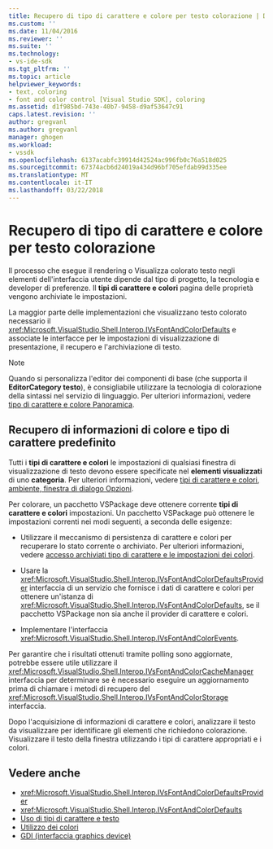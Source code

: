 ```yaml
---
title: Recupero di tipo di carattere e colore per testo colorazione | Documenti Microsoft
ms.custom: ''
ms.date: 11/04/2016
ms.reviewer: ''
ms.suite: ''
ms.technology:
- vs-ide-sdk
ms.tgt_pltfrm: ''
ms.topic: article
helpviewer_keywords:
- text, coloring
- font and color control [Visual Studio SDK], coloring
ms.assetid: d1f985bd-743e-40b7-9458-d9af53647c91
caps.latest.revision: ''
author: gregvanl
ms.author: gregvanl
manager: ghogen
ms.workload:
- vssdk
ms.openlocfilehash: 6137acabfc39914d42524ac996fb0c76a518d025
ms.sourcegitcommit: 67374acb6d24019a434d96bf705efdab99d335ee
ms.translationtype: MT
ms.contentlocale: it-IT
ms.lasthandoff: 03/22/2018
---
```

# <a name="getting-font-and-color-information-for-text-colorization"></a>Recupero di tipo di carattere e colore per testo colorazione
Il processo che esegue il rendering o Visualizza colorato testo negli elementi dell'interfaccia utente dipende dal tipo di progetto, la tecnologia e developer di preferenze. Il **tipi di carattere e colori** pagina delle proprietà vengono archiviate le impostazioni.

 La maggior parte delle implementazioni che visualizzano testo colorato necessario il <xref:Microsoft.VisualStudio.Shell.Interop.IVsFontAndColorDefaults> e associate le interfacce per le impostazioni di visualizzazione di presentazione, il recupero e l'archiviazione di testo.

> [!NOTE]
>  Quando si personalizza l'editor dei componenti di base (che supporta il **EditorCategory testo**), è consigliabile utilizzare la tecnologia di colorazione della sintassi nel servizio di linguaggio. Per ulteriori informazioni, vedere [tipo di carattere e colore Panoramica](../extensibility/font-and-color-overview.md).

## <a name="getting-default-font-and-color-information"></a>Recupero di informazioni di colore e tipo di carattere predefinito
 Tutti i **tipi di carattere e colori** le impostazioni di qualsiasi finestra di visualizzazione di testo devono essere specificate nel **elementi visualizzati** di uno **categoria**. Per ulteriori informazioni, vedere [tipi di carattere e colori, ambiente, finestra di dialogo Opzioni](../ide/reference/fonts-and-colors-environment-options-dialog-box.md).

Per colorare, un pacchetto VSPackage deve ottenere corrente **tipi di carattere e colori** impostazioni. Un pacchetto VSPackage può ottenere le impostazioni correnti nei modi seguenti, a seconda delle esigenze:

-   Utilizzare il meccanismo di persistenza di carattere e colori per recuperare lo stato corrente o archiviato. Per ulteriori informazioni, vedere [accesso archiviati tipo di carattere e le impostazioni dei colori](../extensibility/accessing-stored-font-and-color-settings.md).

-   Usare la <xref:Microsoft.VisualStudio.Shell.Interop.IVsFontAndColorDefaultsProvider> interfaccia di un servizio che fornisce i dati di carattere e colori per ottenere un'istanza di <xref:Microsoft.VisualStudio.Shell.Interop.IVsFontAndColorDefaults>, se il pacchetto VSPackage non sia anche il provider di carattere e colori.

-   Implementare l'interfaccia <xref:Microsoft.VisualStudio.Shell.Interop.IVsFontAndColorEvents>.

Per garantire che i risultati ottenuti tramite polling sono aggiornate, potrebbe essere utile utilizzare il <xref:Microsoft.VisualStudio.Shell.Interop.IVsFontAndColorCacheManager> interfaccia per determinare se è necessario eseguire un aggiornamento prima di chiamare i metodi di recupero del <xref:Microsoft.VisualStudio.Shell.Interop.IVsFontAndColorStorage> interfaccia.

Dopo l'acquisizione di informazioni di carattere e colori, analizzare il testo da visualizzare per identificare gli elementi che richiedono colorazione. Visualizzare il testo della finestra utilizzando i tipi di carattere appropriati e i colori.

## <a name="see-also"></a>Vedere anche

- <xref:Microsoft.VisualStudio.Shell.Interop.IVsFontAndColorDefaultsProvider>
- <xref:Microsoft.VisualStudio.Shell.Interop.IVsFontAndColorDefaults>
- [Uso di tipi di carattere e testo](/dotnet/framework/winforms/advanced/using-fonts-and-text)
- [Utilizzo dei colori](/cpp/windows/working-with-color-image-editor-for-icons)
- [GDI (interfaccia graphics device)](http://msdn.microsoft.com/en-us/7e1d4540-bb2e-4257-8eee-eee376acba83)